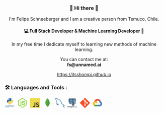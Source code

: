 
<h3 align="center">🐼 Hi there 👋</h3>

<p align="center">
I'm Felipe Schneeberger and I am a creative person from Temuco, Chile.
</p>

<h4 align="center">
  💻 Full Stack Developer & Machine Learning Developer 👾
</h4>

<p  align="center">
In my free time I dedicate myself to learning new methods of machine learning.
</p>

<p  align="center">
You can contact me at: <br/>
<b>fs@unnamed.ai</b>
</p>
  
<p  align="center">
<a href="https://itsshompi.github.io/">https://itsshompi.github.io</a>
</p>



### 🛠&nbsp;Languages and Tools :
<p>
<img src="https://github.com/devicons/devicon/blob/master/icons/python/python-original-wordmark.svg" title="Python" alt="Python" width="32" height="32"/>&nbsp;
<img src="https://github.com/devicons/devicon/blob/master/icons/nodejs/nodejs-original.svg" title="NodeJS" alt="NodeJS" width="32" height="32"/>&nbsp;
<img src="https://github.com/devicons/devicon/blob/master/icons/javascript/javascript-original.svg" title="JavaScript" alt="JavaScript" width="32" height="32"/>&nbsp;
<img src="https://github.com/devicons/devicon/blob/master/icons/mongodb/mongodb-original.svg" title="MongoDB" alt="MongoDB" width="32" height="32"/>&nbsp;
<img src="https://github.com/devicons/devicon/blob/master/icons/mysql/mysql-original.svg" title="MySQL" alt="MySQL" width="32" height="32"/>&nbsp;
<img src="https://github.com/devicons/devicon/blob/master/icons/postgresql/postgresql-original-wordmark.svg" title="PostgreSQL" alt="PostgreSQL" width="32" height="32"/>&nbsp;
<img src="https://github.com/devicons/devicon/blob/master/icons/git/git-original.svg" title="Git" alt="Git" width="32" height="32"/>&nbsp;
<img src="https://github.com/devicons/devicon/blob/master/icons/googlecloud/googlecloud-original.svg" title="Google Cloud" alt="Google Cloud" width="32" height="32"/>&nbsp;
</p>
